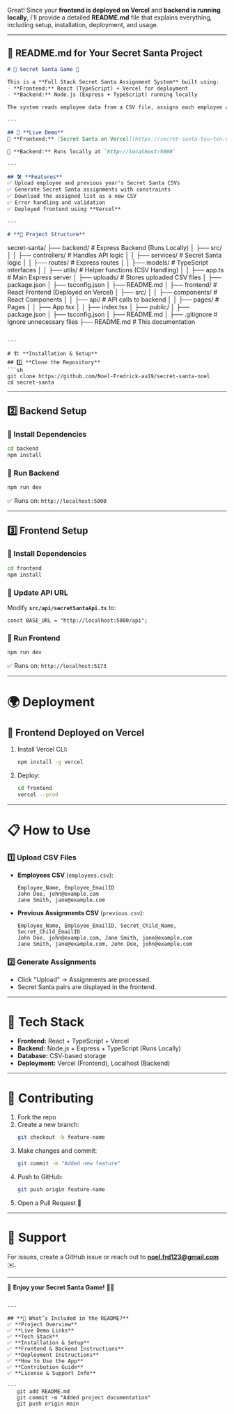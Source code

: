 Great! Since your **frontend is deployed on Vercel** and **backend is running locally**, I'll provide a detailed **README.md** file that explains everything, including setup, installation, deployment, and usage.  

---

## **📌 README.md for Your Secret Santa Project**
```md
# 🎁 Secret Santa Game 🎅

This is a **Full Stack Secret Santa Assignment System** built using:
- **Frontend:** React (TypeScript) + Vercel for deployment
- **Backend:** Node.js (Express + TypeScript) running locally

The system reads employee data from a CSV file, assigns each employee a **Secret Child**, and generates a new CSV with the assignments.

---

## 🚀 **Live Demo**
🔗 **Frontend:** [Secret Santa on Vercel](https://secret-santa-tau-ten.vercel.app)

🔗 **Backend:** Runs locally at `http://localhost:5000`

---

## 🛠 **Features**
✅ Upload employee and previous year's Secret Santa CSVs  
✅ Generate Secret Santa assignments with constraints  
✅ Download the assigned list as a new CSV  
✅ Error handling and validation  
✅ Deployed frontend using **Vercel**  

---

# **📂 Project Structure**
```
secret-santa/
├── backend/                 # Express Backend (Runs Locally)
│   ├── src/
│   │   ├── controllers/     # Handles API logic
│   │   ├── services/        # Secret Santa logic
│   │   ├── routes/          # Express routes
│   │   ├── models/          # TypeScript interfaces
│   │   ├── utils/           # Helper functions (CSV Handling)
│   │   ├── app.ts           # Main Express server
│   ├── uploads/             # Stores uploaded CSV files
│   ├── package.json
│   ├── tsconfig.json
│   ├── README.md
│
├── frontend/                # React Frontend (Deployed on Vercel)
│   ├── src/
│   │   ├── components/      # React Components
│   │   ├── api/             # API calls to backend
│   │   ├── pages/           # Pages
│   │   ├── App.tsx
│   │   ├── index.tsx
│   ├── public/
│   ├── package.json
│   ├── tsconfig.json
│   ├── README.md
│
├── .gitignore               # Ignore unnecessary files
├── README.md                # This documentation
```

---

# 🏗️ **Installation & Setup**
## 1️⃣ **Clone the Repository**
```sh
git clone https://github.com/Noel-Fredrick-au19/secret-santa-noel
cd secret-santa
```

---

## 2️⃣ **Backend Setup**
### **🔹 Install Dependencies**
```sh
cd backend
npm install
```
### **🔹 Run Backend**
```sh
npm run dev
```
✅ Runs on: `http://localhost:5000`

---

## 3️⃣ **Frontend Setup**
### **🔹 Install Dependencies**
```sh
cd frontend
npm install
```
### **🔹 Update API URL**
Modify **`src/api/secretSantaApi.ts`** to:
```tsx
const BASE_URL = "http://localhost:5000/api";
```
### **🔹 Run Frontend**
```sh
npm run dev
```
✅ Runs on: `http://localhost:5173`

---

# 🌍 **Deployment**
## 🚀 **Frontend Deployed on Vercel**
1. Install Vercel CLI:
   ```sh
   npm install -g vercel
   ```
2. Deploy:
   ```sh
   cd frontend
   vercel --prod
   ```

---

# 📋 **How to Use**
### 1️⃣ **Upload CSV Files**
- **Employees CSV** (`employees.csv`):
  ```
  Employee_Name, Employee_EmailID
  John Doe, john@example.com
  Jane Smith, jane@example.com
  ```
- **Previous Assignments CSV** (`previous.csv`):
  ```
  Employee_Name, Employee_EmailID, Secret_Child_Name, Secret_Child_EmailID
  John Doe, john@example.com, Jane Smith, jane@example.com
  Jane Smith, jane@example.com, John Doe, john@example.com
  ```

### 2️⃣ **Generate Assignments**
- Click "Upload" → Assignments are processed.
- Secret Santa pairs are displayed in the frontend.

---

# 🔧 **Tech Stack**
- **Frontend:** React + TypeScript + Vercel
- **Backend:** Node.js + Express + TypeScript (Runs Locally)
- **Database:** CSV-based storage
- **Deployment:** Vercel (Frontend), Localhost (Backend)

---

# 🤝 **Contributing**
1. Fork the repo
2. Create a new branch:
   ```sh
   git checkout -b feature-name
   ```
3. Make changes and commit:
   ```sh
   git commit -m "Added new feature"
   ```
4. Push to GitHub:
   ```sh
   git push origin feature-name
   ```
5. Open a Pull Request 🚀

---

# 🙋 **Support**
For issues, create a GitHub issue or reach out to **noel.frd123@gmail.com** ✉️.

---

🚀 **Enjoy your Secret Santa Game!** 🎅🎁
```

---

## **🚀 What’s Included in the README?**
✅ **Project Overview**  
✅ **Live Demo Links**  
✅ **Tech Stack**  
✅ **Installation & Setup**  
✅ **Frontend & Backend Instructions**  
✅ **Deployment Instructions**  
✅ **How to Use the App**  
✅ **Contribution Guide**  
✅ **License & Support Info**  

---
   git add README.md
   git commit -m "Added project documentation"
   git push origin main
   ```
